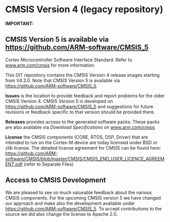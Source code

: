 # CMSIS Version 4 (legacy repository)

**IMPORTANT:**
## CMSIS Version 5 is available via https://github.com/ARM-software/CMSIS_5

Cortex Microcontroller Software Interface Standard. Refer to www.arm.com/cmsis for more information.

This GIT repository contains the CMSIS Version 4 release images starting from V4.3.0.
Note that CMSIS Version 5 is available via https://github.com/ARM-software/CMSIS_5.

**Issues** is the location to provide feedback and report problems for the older CMSIS Version 4.  CMSIS Version 5 is developed on https://github.com/ARM-software/CMSIS_5 and suggestions for future revisions or feedback specific to that version should be provided there.

**Releases** provides access to the generated software packs.  These packs are also available via _Download Specifications_ on www.arm.com/cmsis

**License** the CMSIS components (CORE, RTOS, DSP, Driver) that are intended to run on the Cortex-M device are today licensed under BSD or zlib license. The detailed license agreement for CMSIS can be found here: 
https://github.com/ARM-software/CMSIS/blob/master/CMSIS/CMSIS_END_USER_LICENCE_AGREEMENT.pdf (refer to Separate Files)

## Access to CMSIS Development
We are pleased to see so much valueable feedback about the various CMSIS components.  For the upcoming CMSIS version 5 we have changed our approach and make also the development available under https://github.com/ARM-software/CMSIS_5. To accept contributions to the source we did also change the license to Apache 2.0.









